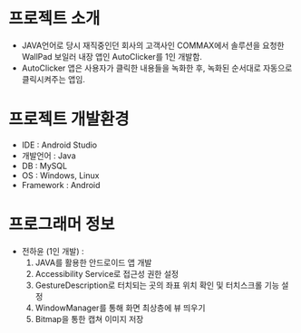 # 프로젝트 소개
- JAVA언어로 당시 재직중인던 회사의 고객사인 COMMAX에서 솔루션을 요청한 WallPad 보일러 내장 앱인 AutoClicker를 1인 개발함.
- AutoClicker 앱은 사용자가 클릭한 내용들을 녹화한 후, 녹화된 순서대로 자동으로 클릭시켜주는 앱임.

# 프로젝트 개발환경
- IDE : Android Studio
- 개발언어 : Java
- DB : MySQL
- OS : Windows, Linux
- Framework : Android
  
# 프로그래머 정보
- 전하윤 (1인 개발) :
  1. JAVA를 활용한 안드로이드 앱 개발
  2. Accessibility Service로 접근성 권한 설정
  3. GestureDescription로 터치되는 곳의 좌표 위치 확인 및 터치스크롤 기능 설정
  4. WindowManager를 통해 화면 최상층에 뷰 띄우기
  5. Bitmap을 통한 캡쳐 이미지 저장
